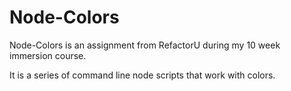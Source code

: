 # Node-Colors

Node-Colors is an assignment from RefactorU during my 10 week immersion course. 

It is a series of command line node scripts that work with colors.
